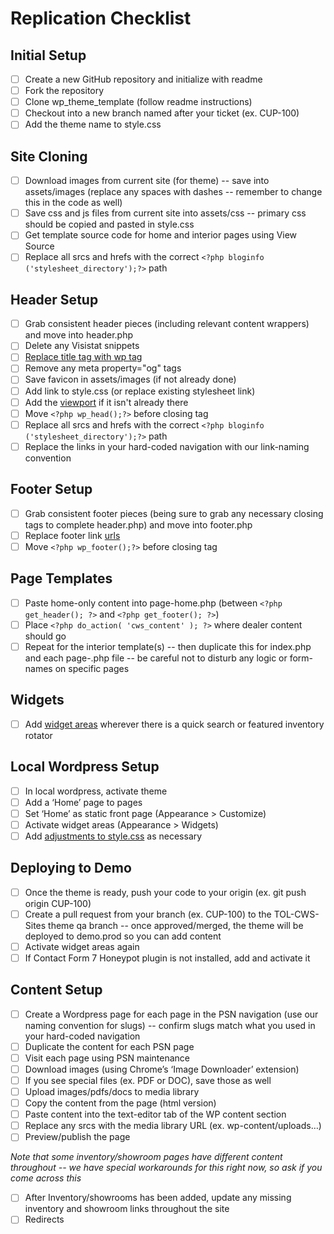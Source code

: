 # Replication Checklist

## Initial Setup
- [ ] Create a new GitHub repository and initialize with readme
- [ ] Fork the repository
- [ ] Clone wp_theme_template (follow readme instructions)
- [ ] Checkout into a new branch named after your ticket (ex. CUP-100)
- [ ] Add the theme name to style.css

## Site Cloning
- [ ] Download images from current site (for theme) -- save into assets/images (replace any spaces with dashes -- remember to change this in the code as well)
- [ ] Save css and js files from current site into assets/css -- primary css should be copied and pasted in style.css
- [ ] Get template source code for home and interior pages using View Source
- [ ] Replace all srcs and hrefs with the correct `<?php bloginfo ('stylesheet_directory');?>` path

## Header Setup
- [ ] Grab consistent header pieces (including relevant content wrappers) and move into header.php
- [ ] Delete any Visistat snippets
- [ ] [Replace title tag with wp tag](https://github.dominionenterprises.com/jaclyn-smith/wp-theme-template/blob/master/docs/SNIPPETS.md#meta-tag-replacement)
- [ ] Remove any meta property="og" tags
- [ ] Save favicon in assets/images (if not already done)
- [ ] Add link to style.css (or replace existing stylesheet link)
- [ ] Add the [viewport](https://github.dominionenterprises.com/jaclyn-smith/wp-theme-template/blob/master/docs/SNIPPETS.md#viewport) if it isn't already there
- [ ] Move `<?php wp_head();?>` before closing </head> tag
- [ ] Replace all srcs and hrefs with the correct `<?php bloginfo ('stylesheet_directory');?>` path
- [ ] Replace the links in your hard-coded navigation with our link-naming convention

## Footer Setup
- [ ] Grab consistent footer pieces (being sure to grab any necessary closing tags to complete header.php) and move into footer.php
- [ ] Replace footer link [urls](https://github.dominionenterprises.com/jaclyn-smith/wp-theme-template/blob/master/docs/SNIPPETS.md#footer-urls)
- [ ] Move `<?php wp_footer();?>` before closing </body> tag

## Page Templates
- [ ] Paste home-only content into page-home.php (between `<?php get_header(); ?>` and `<?php get_footer(); ?>`)
- [ ] Place `<?php do_action( 'cws_content' ); ?>` where dealer content should go
- [ ] Repeat for the interior template(s) -- then duplicate this for index.php and each page-.php file -- be careful not to disturb any logic or form-names on specific pages

## Widgets
- [ ] Add [widget areas](https://github.dominionenterprises.com/jaclyn-smith/wp-theme-template/blob/master/docs/SNIPPETS.md#widget-areas) wherever there is a quick search or featured inventory rotator

## Local Wordpress Setup
- [ ] In local wordpress, activate theme
- [ ] Add a ‘Home’ page to pages
- [ ] Set ‘Home’ as static front page (Appearance > Customize)
- [ ] Activate widget areas (Appearance > Widgets)
- [ ] Add [adjustments to style.css](https://github.dominionenterprises.com/jaclyn-smith/wp-theme-template/blob/master/docs/SNIPPETS.md#featured-inventory-style-adjustments) as necessary

## Deploying to Demo
- [ ] Once the theme is ready, push your code to your origin (ex. git push origin CUP-100)
- [ ] Create a pull request from your branch (ex. CUP-100) to the TOL-CWS-Sites theme qa branch -- once approved/merged, the theme will be deployed to demo.prod so you can add content
- [ ] Activate widget areas again
- [ ] If Contact Form 7 Honeypot plugin is not installed, add and activate it

## Content Setup
- [ ] Create a Wordpress page for each page in the PSN navigation (use our naming convention for slugs) -- confirm slugs match what you used in your hard-coded navigation
- [ ] Duplicate the content for each PSN page
- [ ] Visit each page using PSN maintenance
- [ ] Download images (using Chrome’s ‘Image Downloader’ extension)
- [ ] If you see special files (ex. PDF or DOC), save those as well
- [ ] Upload images/pdfs/docs to media library
- [ ] Copy the content from the page (html version)
- [ ] Paste content into the text-editor tab of the WP content section
- [ ] Replace any srcs with the media library URL (ex. wp-content/uploads…)
- [ ] Preview/publish the page

*Note that some inventory/showroom pages have different content throughout -- we have special workarounds for this right now, so ask if you come across this*
- [ ] After Inventory/showrooms has been added, update any missing inventory and showroom links throughout the site
- [ ] Redirects
